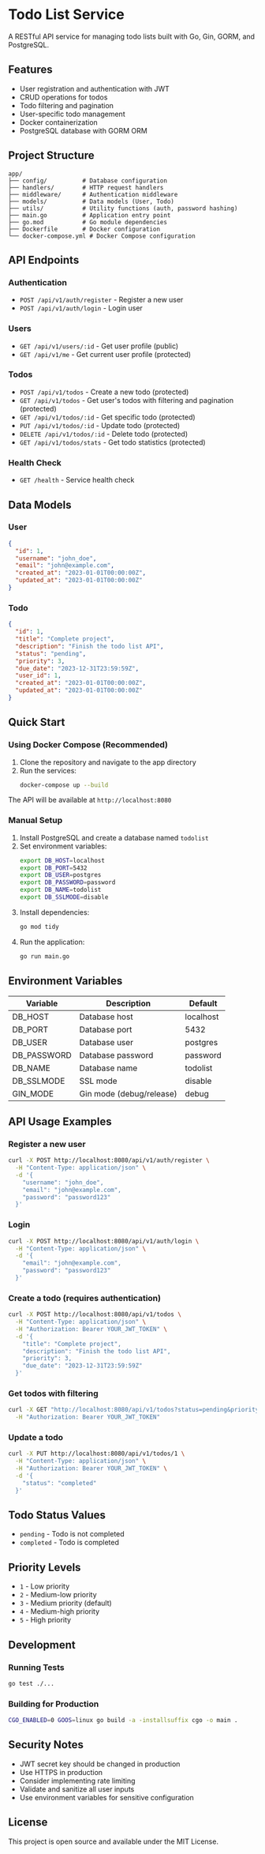 # Todo List Service

A RESTful API service for managing todo lists built with Go, Gin, GORM, and PostgreSQL.

## Features

- User registration and authentication with JWT
- CRUD operations for todos
- Todo filtering and pagination
- User-specific todo management
- Docker containerization
- PostgreSQL database with GORM ORM

## Project Structure

```
app/
├── config/          # Database configuration
├── handlers/        # HTTP request handlers
├── middleware/      # Authentication middleware
├── models/          # Data models (User, Todo)
├── utils/           # Utility functions (auth, password hashing)
├── main.go          # Application entry point
├── go.mod           # Go module dependencies
├── Dockerfile       # Docker configuration
└── docker-compose.yml # Docker Compose configuration
```

## API Endpoints

### Authentication

- `POST /api/v1/auth/register` - Register a new user
- `POST /api/v1/auth/login` - Login user

### Users

- `GET /api/v1/users/:id` - Get user profile (public)
- `GET /api/v1/me` - Get current user profile (protected)

### Todos

- `POST /api/v1/todos` - Create a new todo (protected)
- `GET /api/v1/todos` - Get user's todos with filtering and pagination (protected)
- `GET /api/v1/todos/:id` - Get specific todo (protected)
- `PUT /api/v1/todos/:id` - Update todo (protected)
- `DELETE /api/v1/todos/:id` - Delete todo (protected)
- `GET /api/v1/todos/stats` - Get todo statistics (protected)

### Health Check

- `GET /health` - Service health check

## Data Models

### User
```json
{
  "id": 1,
  "username": "john_doe",
  "email": "john@example.com",
  "created_at": "2023-01-01T00:00:00Z",
  "updated_at": "2023-01-01T00:00:00Z"
}
```

### Todo
```json
{
  "id": 1,
  "title": "Complete project",
  "description": "Finish the todo list API",
  "status": "pending",
  "priority": 3,
  "due_date": "2023-12-31T23:59:59Z",
  "user_id": 1,
  "created_at": "2023-01-01T00:00:00Z",
  "updated_at": "2023-01-01T00:00:00Z"
}
```

## Quick Start

### Using Docker Compose (Recommended)

1. Clone the repository and navigate to the app directory
2. Run the services:
   ```bash
   docker-compose up --build
   ```

The API will be available at `http://localhost:8080`

### Manual Setup

1. Install PostgreSQL and create a database named `todolist`
2. Set environment variables:
   ```bash
   export DB_HOST=localhost
   export DB_PORT=5432
   export DB_USER=postgres
   export DB_PASSWORD=password
   export DB_NAME=todolist
   export DB_SSLMODE=disable
   ```
3. Install dependencies:
   ```bash
   go mod tidy
   ```
4. Run the application:
   ```bash
   go run main.go
   ```

## Environment Variables

| Variable | Description | Default |
|----------|-------------|---------|
| DB_HOST | Database host | localhost |
| DB_PORT | Database port | 5432 |
| DB_USER | Database user | postgres |
| DB_PASSWORD | Database password | password |
| DB_NAME | Database name | todolist |
| DB_SSLMODE | SSL mode | disable |
| GIN_MODE | Gin mode (debug/release) | debug |

## API Usage Examples

### Register a new user
```bash
curl -X POST http://localhost:8080/api/v1/auth/register \
  -H "Content-Type: application/json" \
  -d '{
    "username": "john_doe",
    "email": "john@example.com",
    "password": "password123"
  }'
```

### Login
```bash
curl -X POST http://localhost:8080/api/v1/auth/login \
  -H "Content-Type: application/json" \
  -d '{
    "email": "john@example.com",
    "password": "password123"
  }'
```

### Create a todo (requires authentication)
```bash
curl -X POST http://localhost:8080/api/v1/todos \
  -H "Content-Type: application/json" \
  -H "Authorization: Bearer YOUR_JWT_TOKEN" \
  -d '{
    "title": "Complete project",
    "description": "Finish the todo list API",
    "priority": 3,
    "due_date": "2023-12-31T23:59:59Z"
  }'
```

### Get todos with filtering
```bash
curl -X GET "http://localhost:8080/api/v1/todos?status=pending&priority=3&page=1&limit=10" \
  -H "Authorization: Bearer YOUR_JWT_TOKEN"
```

### Update a todo
```bash
curl -X PUT http://localhost:8080/api/v1/todos/1 \
  -H "Content-Type: application/json" \
  -H "Authorization: Bearer YOUR_JWT_TOKEN" \
  -d '{
    "status": "completed"
  }'
```

## Todo Status Values

- `pending` - Todo is not completed
- `completed` - Todo is completed

## Priority Levels

- `1` - Low priority
- `2` - Medium-low priority
- `3` - Medium priority (default)
- `4` - Medium-high priority
- `5` - High priority

## Development

### Running Tests
```bash
go test ./...
```

### Building for Production
```bash
CGO_ENABLED=0 GOOS=linux go build -a -installsuffix cgo -o main .
```

## Security Notes

- JWT secret key should be changed in production
- Use HTTPS in production
- Consider implementing rate limiting
- Validate and sanitize all user inputs
- Use environment variables for sensitive configuration

## License

This project is open source and available under the MIT License.
